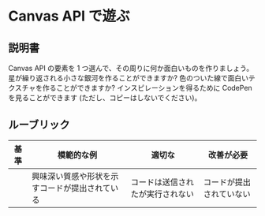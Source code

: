 # Canvas API で遊ぶ

## 説明書

Canvas API の要素を 1 つ選んで、その周りに何か面白いものを作りましょう。星が繰り返される小さな銀河を作ることができますか? 色のついた線で面白いテクスチャを作ることができますか? インスピレーションを得るために CodePen を見ることができます (ただし、コピーはしないでください)。

## ルーブリック

| 基準 | 模範的な例                                     | 適切な                           | 改善が必要               |
| ---- | ---------------------------------------------- | -------------------------------- | ------------------------ |
|      | 興味深い質感や形状を示すコードが提出されている | コードは送信されたが実行されない | コードが提出されていない |
